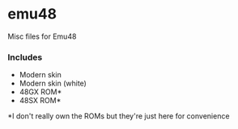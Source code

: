 # emu48
Misc files for Emu48

### Includes
- Modern skin
- Modern skin (white)
- 48GX ROM*
- 48SX ROM*

*I don't really own the ROMs but they're just here for convenience
